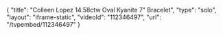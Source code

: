 {
    "title": "Colleen Lopez 14.58ctw Oval Kyanite 7\" Bracelet",
    "type": "solo",
    "layout": "iframe-static",
    "videoId": "112346497",
    "url": "\/tvpembed\/112346497"
}